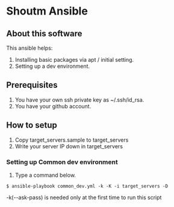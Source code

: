 # Shoutm Ansible

## About this software
This ansible helps:
1. Installing basic packages via apt / initial setting.
2. Setting up a dev environment.

## Prerequisites
1. You have your own ssh private key as ~/.ssh/id_rsa.
2. You have your github account.

## How to setup
1. Copy target_servers.sample to target_servers
2. Write your server IP down in target_servers

### Setting up Common dev environment
1. Type a command below.
```
$ ansible-playbook common_dev.yml -k -K -i target_servers -D
```
-k(--ask-pass) is needed only at the first time to run this script
